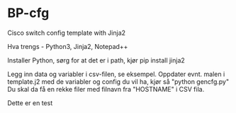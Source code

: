 # BP-cfg

Cisco switch config template with Jinja2

Hva trengs - Python3, Jinja2, Notepad++

Installer Python, sørg for at det er i path, kjør pip install jinja2

Legg inn data og variabler i csv-filen, se eksempel. Oppdater evnt. malen i template.j2 med de variabler og config du vil ha, kjør så "python gencfg.py" Du skal da få en rekke filer med filnavn fra "HOSTNAME" i CSV fila.

Dette er en test